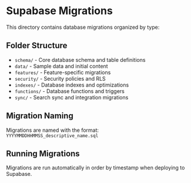# Supabase Migrations

This directory contains database migrations organized by type:

## Folder Structure

- `schema/` - Core database schema and table definitions
- `data/` - Sample data and initial content
- `features/` - Feature-specific migrations
- `security/` - Security policies and RLS
- `indexes/` - Database indexes and optimizations
- `functions/` - Database functions and triggers
- `sync/` - Search sync and integration migrations

## Migration Naming

Migrations are named with the format:
`YYYYMMDDHHMMSS_descriptive_name.sql`

## Running Migrations

Migrations are run automatically in order by timestamp when deploying to Supabase.